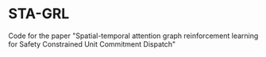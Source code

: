 # STA-GRL
Code for the paper "Spatial-temporal attention graph reinforcement learning for Safety Constrained Unit Commitment Dispatch"
